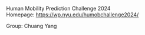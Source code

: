 Human Mobility Prediction Challenge 2024  
Homepage: https://wp.nyu.edu/humobchallenge2024/  

Group: Chuang Yang
